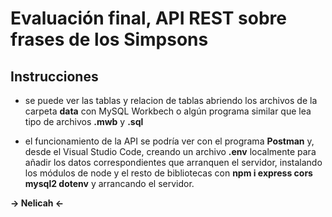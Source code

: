 # Evaluación final, API REST sobre frases de los Simpsons

## Instrucciones

- se puede ver las tablas y relacion de tablas abriendo los archivos de la carpeta **data** con MySQL Workbech o algún programa similar que lea tipo de archivos **.mwb** y **.sql**

- el funcionamiento de la API se podría ver con el programa **Postman** y, desde el Visual Studio Code, creando un archivo **.env** localmente para añadir los datos correspondientes que arranquen el servidor, instalando los módulos de node y el resto de bibliotecas con **npm i express cors mysql2 dotenv** y arrancando el servidor.

**-> Nelicah <-**
